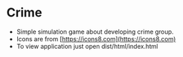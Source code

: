 # Crime

* Simple simulation game about developing crime group.
* Icons are from [https://icons8.com](https://icons8.com)
* To view application just open dist/html/index.html
